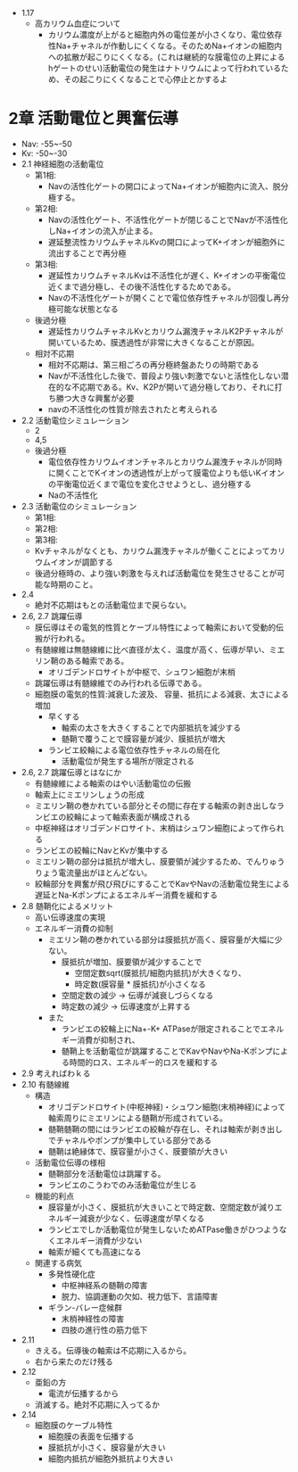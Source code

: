 - 1.17
	- 高カリウム血症について
		- カリウム濃度が上がると細胞内外の電位差が小さくなり、電位依存性Na+チャネルが作動しにくくなる。そのためNa+イオンの細胞内への拡散が起こりにくくなる。(これは継続的な膜電位の上昇によるhゲートのせい)活動電位の発生はナトリウムによって行われているため、その起こりにくくなることで心停止とかするよ
# 2章 活動電位と興奮伝導
- Nav: -55~-50
- Kv: -50~-30
- 2.1 神経細胞の活動電位
	- 第1相:
		-  Navの活性化ゲートの開口によってNa+イオンが細胞内に流入、脱分極する。
	- 第2相: 
		- Navの活性化ゲート、不活性化ゲートが閉じることでNavが不活性化しNa+イオンの流入が止まる。
		- 遅延整流性カリウムチャネルKvの開口によってK+イオンが細胞外に流出することで再分極
	- 第3相: 
		- 遅延性カリウムチャネルKvは不活性化が遅く、K+イオンの平衡電位近くまで過分極し、その後不活性化するためである。
		- Navの不活性化ゲートが開くことで電位依存性チャネルが回復し再分極可能な状態となる
	- 後過分極
		- 遅延性カリウムチャネルKvとカリウム漏洩チャネルK2Pチャネルが開いているため、膜透過性が非常に大きくなることが原因。
	- 相対不応期
		- 相対不応期は、第三相ごろの再分極終盤あたりの時期である
		- Navが不活性化した後で、普段より強い刺激でないと活性化しない潜在的な不応期である。Kv、K2Pが開いて過分極しており、それに打ち勝つ大きな興奮が必要
		- navの不活性化の性質が除去されたと考えられる
- 2.2 活動電位シミュレーション
	- 2
	- 4,5
	- 後過分極
		- 電位依存性カリウムイオンチャネルとカリウム漏洩チャネルが同時に開くことでKイオンの透過性が上がって膜電位よりも低いKイオンの平衡電位近くまで電位を変化させようとし、過分極する
		- Naの不活性化
- 2.3 活動電位のシミュレーション
	- 第1相:
	- 第2相:
	- 第3相:
	- Kvチャネルがなくとも、カリウム漏洩チャネルが働くことによってカリウムイオンが調節する
	- 後過分極時の、より強い刺激を与えれば活動電位を発生させることが可能な時期のこと。
- 2.4 
	- 絶対不応期はもとの活動電位まで戻らない。
- 2.6, 2.7 跳躍伝導
	- 膜伝導はその電気的性質とケーブル特性によって軸索において受動的伝搬が行われる。
	- 有髄線維は無髄線維に比べ直径が太く、温度が高く、伝導が早い、ミエリン鞘のある軸索である。
		- オリゴデンドロサイトが中枢で、シュワン細胞が末梢
	- 跳躍伝導は有髄線維でのみ行われる伝導である。
	- 細胞膜の電気的性質:減衰した波及、 容量、抵抗による減衰、太さによる増加
		- 早くする
			- 軸索の太さを大きくすることで内部抵抗を減少する
			- 髄鞘で覆うことで膜容量が減少、膜抵抗が増大
		- ランビエ絞輪による電位依存性チャネルの局在化
			- 活動電位が発生する場所が限定される
- 2.6, 2.7 跳躍伝導とはなにか
	- 有髄線維による軸索のはやい活動電位の伝搬
	- 軸索上にミエリンしょうの形成
	- ミエリン鞘の巻かれている部分とその間に存在する軸索の剥き出しなランビエの絞輪によって軸索表面が構成される
	- 中枢神経はオリゴデンドロサイト、末梢はシュワン細胞によって作られる
	- ランビエの絞輪にNavとKvが集中する
	- ミエリン鞘の部分は抵抗が増大し、膜要領が減少するため、でんりゅうりょう電流量出がほとんどない。
	- 絞輪部分を興奮が飛び飛びにすることでKavやNavの活動電位発生による遅延とNa-Kポンプによるエネルギー消費を緩和する
- 2.8 髄鞘化によるメリット
	- 高い伝導速度の実現
	- エネルギー消費の抑制
		- ミエリン鞘の巻かれている部分は膜抵抗が高く、膜容量が大幅に少ない。
			- 膜抵抗が増加、膜要領が減少することで
				- 空間定数sqrt(膜抵抗/細胞内抵抗)が大きくなり、
				- 時定数(膜容量 * 膜抵抗)が小さくなる
			- 空間定数の減少 -> 伝導が減衰しづらくなる
			- 時定数の減少 -> 伝導速度が上昇する
		- また
			- ランビエの絞輪上にNa+-K+ ATPaseが限定されることでエネルギー消費が抑制され、
			- 髄鞘上を活動電位が跳躍することでKavやNavやNa-Kポンプによる時間的ロス、エネルギー的ロスを緩和する
- 2.9 考えればわｋる
- 2.10 有髄線維
	- 構造
		- オリゴデンドロサイト(中枢神経)・シュワン細胞(末梢神経)によって軸索周りにミエリンによる髄鞘が形成されている。
		- 髄鞘髄鞘の間にはランビエの絞輪が存在し、それは軸索が剥き出しでチャネルやポンプが集中している部分である
		- 髄鞘は絶縁体で、膜容量が小さく、膜要領が大きい
	- 活動電位伝導の様相
		- 髄鞘部分を活動電位は跳躍する。
		- ランビエのこうわでのみ活動電位が生じる
	- 機能的利点
		- 膜容量が小さく、膜抵抗が大きいことで時定数、空間定数が減りエネルギー減衰が少なく、伝導速度が早くなる
		- ランビエでしか活動電位が発生しないためATPase働きがひつようなくエネルギー消費が少ない
		- 軸索が細くても高速になる
	- 関連する病気
		- 多発性硬化症
			- 中枢神経系の髄鞘の障害
			- 脱力、協調運動の欠如、視力低下、言語障害
		- ギラン-バレー症候群
			- 末梢神経性の障害
			- 四肢の進行性の筋力低下
- 2.11 
	- きえる。伝導後の軸索は不応期に入るから。
	- 右から来たのだけ残る
- 2.12
	- 亜鉛の方
		- 電流が伝播するから
	- 消滅する。絶対不応期に入ってるか
- 2.14
	- 細胞膜のケーブル特性
		- 細胞膜の表面を伝播する
		- 膜抵抗が小さく、膜容量が大きい
		- 細胞内抵抗が細胞外抵抗より大きい